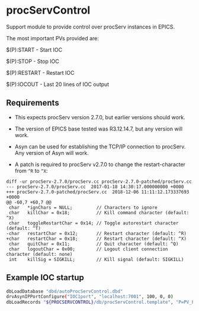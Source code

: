 # procServControl

Support module to provide control over procServ instances in EPICS.

The most important PVs provided are:

$(P):START - Start IOC

$(P):STOP - Stop IOC

$(P):RESTART - Restart IOC

$(P):IOCOUT - Last 20 lines of IOC output

## Requirements

- This expects procServ version 2.7.0, but earlier versions should work.

- The version of EPICS base tested was R3.12.14.7, but any version will work.

- Asyn can be used for establishing the TCP/IP connection to procServ. Any version
 of Asyn will work.

- A patch is required to procServ v2.7.0 to change the restart-character from `^R` to `^X`:
```
diff -ur procServ-2.7.0/procServ.cc procServ-2.7.0-patched/procServ.cc
--- procServ-2.7.0/procServ.cc	2017-01-18 14:30:17.000000000 +0000
+++ procServ-2.7.0-patched/procServ.cc	2018-12-06 11:11:12.173337693 +0000
@@ -60,7 +60,7 @@
 char   *ignChars = NULL;         // Characters to ignore
 char   killChar = 0x18;          // Kill command character (default: ^X)
 char   toggleRestartChar = 0x14; // Toggle autorestart character (default: ^T)
-char   restartChar = 0x12;       // Restart character (default: ^R)
+char   restartChar = 0x18;       // Restart character (default: ^X)
 char   quitChar = 0x11;          // Quit character (default: ^Q)
 char   logoutChar = 0x00;        // Logout client connection character (default: none)
 int    killSig = SIGKILL;        // Kill signal (default: SIGKILL)
```

## Example IOC startup

```bash
dbLoadDatabase "dbd/autoProcServControl.dbd"
drvAsynIPPortConfigure("IOC1port", "localhost:7001", 100, 0, 0)
dbLoadRecords "${PROCSERVCONTROL}/db/procServControl.template", "P=PV_PREFIX,PORT=IOC1port"
```
